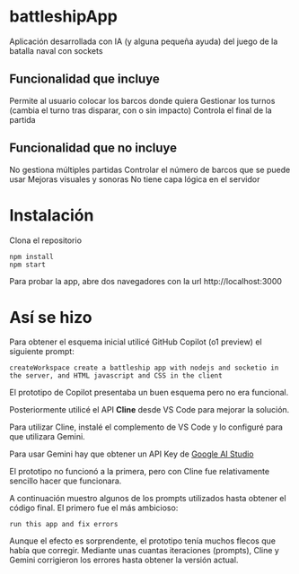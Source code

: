 # battleshipApp
Aplicación desarrollada con IA (y alguna pequeña ayuda) del juego de la batalla naval con sockets

## Funcionalidad que incluye
Permite al usuario colocar los barcos donde quiera
Gestionar los turnos (cambia el turno tras disparar, con o sin impacto)
Controla el final de la partida

## Funcionalidad que no incluye
No gestiona múltiples partidas
Controlar el número de barcos que se puede usar
Mejoras visuales y sonoras
No tiene capa lógica en el servidor

# Instalación
Clona el repositorio
```
npm install
npm start
```
Para probar la app, abre dos navegadores con la url http://localhost:3000

# Así se hizo
Para obtener el esquema inicial utilicé GitHub Copilot (o1 preview) el siguiente prompt:
```
createWorkspace create a battleship app with nodejs and socketio in the server, and HTML javascript and CSS in the client
```
El prototipo de Copilot presentaba un buen esquema pero no era funcional.

Posteriormente utilicé el API **Cline** desde VS Code para mejorar la solución.

Para utilizar Cline, instalé el complemento de VS Code y lo configuré para que utilizara Gemini.

Para usar Gemini hay que obtener un API Key de [Google AI Studio](https://aistudio.google.com/) 

El prototipo no funcionó a la primera, pero con Cline fue relativamente sencillo hacer que funcionara.

A continuación muestro algunos de los prompts utilizados hasta obtener el código final. El primero fue el más ambicioso:
```
run this app and fix errors
```
Aunque el efecto es sorprendente, el prototipo tenía muchos flecos que había que corregir. Mediante unas cuantas iteraciones (prompts), Cline y Gemini corrigieron los errores hasta obtener la versión actual.

